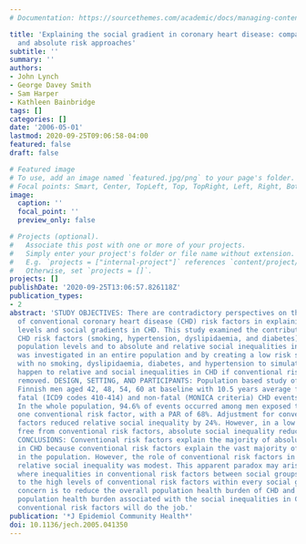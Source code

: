 ```yaml
---
# Documentation: https://sourcethemes.com/academic/docs/managing-content/

title: 'Explaining the social gradient in coronary heart disease: comparing relative
  and absolute risk approaches'
subtitle: ''
summary: ''
authors:
- John Lynch
- George Davey Smith
- Sam Harper
- Kathleen Bainbridge
tags: []
categories: []
date: '2006-05-01'
lastmod: 2020-09-25T09:06:58-04:00
featured: false
draft: false

# Featured image
# To use, add an image named `featured.jpg/png` to your page's folder.
# Focal points: Smart, Center, TopLeft, Top, TopRight, Left, Right, BottomLeft, Bottom, BottomRight.
image:
  caption: ''
  focal_point: ''
  preview_only: false

# Projects (optional).
#   Associate this post with one or more of your projects.
#   Simply enter your project's folder or file name without extension.
#   E.g. `projects = ["internal-project"]` references `content/project/deep-learning/index.md`.
#   Otherwise, set `projects = []`.
projects: []
publishDate: '2020-09-25T13:06:57.826118Z'
publication_types:
- 2
abstract: 'STUDY OBJECTIVES: There are contradictory perspectives on the importance
  of conventional coronary heart disease (CHD) risk factors in explaining population
  levels and social gradients in CHD. This study examined the contribution of conventional
  CHD risk factors (smoking, hypertension, dyslipidaemia, and diabetes) to explaining
  population levels and to absolute and relative social inequalities in CHD. This
  was investigated in an entire population and by creating a low risk sub-population
  with no smoking, dyslipidaemia, diabetes, and hypertension to simulate what would
  happen to relative and social inequalities in CHD if conventional risk factors were
  removed. DESIGN, SETTING, AND PARTICIPANTS: Population based study of 2682 eastern
  Finnish men aged 42, 48, 54, 60 at baseline with 10.5 years average follow up of
  fatal (ICD9 codes 410-414) and non-fatal (MONICA criteria) CHD events. MAIN RESULTS:
  In the whole population, 94.6% of events occurred among men exposed to at least
  one conventional risk factor, with a PAR of 68%. Adjustment for conventional risk
  factors reduced relative social inequality by 24%. However, in a low risk population
  free from conventional risk factors, absolute social inequality reduced by 72%.
  CONCLUSIONS: Conventional risk factors explain the majority of absolute social inequality
  in CHD because conventional risk factors explain the vast majority of CHD cases
  in the population. However, the role of conventional risk factors in explaining
  relative social inequality was modest. This apparent paradox may arise in populations
  where inequalities in conventional risk factors between social groups are low, relative
  to the high levels of conventional risk factors within every social group. If the
  concern is to reduce the overall population health burden of CHD and the disproportionate
  population health burden associated with the social inequalities in CHD, then reducing
  conventional risk factors will do the job.'
publication: '*J Epidemiol Community Health*'
doi: 10.1136/jech.2005.041350
---
```

